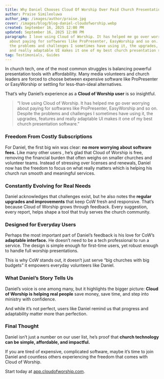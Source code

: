 ```yaml
---
title: Why Daniel Chooses Cloud Of Worship Over Paid Church Presentation Software page
author: Praise Simileoluwa
author_img: /images/author/praise.jpg
cover: /images/blog/blog-daniel-cloudofworship.webp
created: September 16, 2025 12:00 PM
updated: September 16, 2025 12:00 PM
paragraph: I love using Cloud of Worship. It has helped me go over worrying
  about paying for softwares like ProPresenter, EasyWorship and so on. Despite
  the problems and challenges I sometimes have using it, the upgrades, features
  and really adaptable UI makes it one of my best church presentation software..
tag: Testimonials, Guides
---
```


In church tech, one of the most common struggles is balancing powerful presentation tools with affordability. Many media volunteers and church leaders are forced to choose between expensive software like ProPresenter or EasyWorship or settling for less-than-ideal alternatives.

That’s why Daniel’s experience as a **Cloud of Worship user** is so insightful.

> “I love using Cloud of Worship. It has helped me go over worrying about paying for softwares like ProPresenter, EasyWorship and so on. Despite the problems and challenges I sometimes have using it, the upgrades, features and really adaptable UI makes it one of my best church presentation software.”

### Freedom From Costly Subscriptions

For Daniel, the first big win was clear: **no more worrying about software fees.** Like many other users , he’s glad that Cloud of Worship is free, removing the financial burden that often weighs on smaller churches and volunteer teams. Instead of stressing over licenses and renewals, Daniel now has the freedom to focus on what really matters which is helping his church run smooth and meaningful services.

### Constantly Evolving for Real Needs

Daniel acknowledges that challenges exist, but he also notes the **regular upgrades and improvements** that keep CoW fresh and responsive. That’s because Cloud of Worship grows through feedback. Every suggestion, every report, helps shape a tool that truly serves the church community.

### Designed for Everyday Users

Perhaps the most important part of Daniel’s feedback is his love for CoW’s **adaptable interface.** He doesn’t need to be a tech professional to run a service. The design is simple enough for first-time users, yet robust enough to handle full worship presentations.

This is why CoW stands out, it doesn’t just serve “big churches with big budgets” it empowers everyday volunteers like Daniel.

### What Daniel’s Story Tells Us

Daniel’s voice is one among many, but it highlights the bigger picture: **Cloud of Worship is helping real people** save money, save time, and step into ministry with confidence.

And while it’s not perfect, users like Daniel remind us that progress and adaptability matter more than perfection.

### Final Thought

Daniel isn’t just a number on our user list, he’s proof that **church technology can be simple, affordable, and impactful.**

If you are tired of expensive, complicated software, maybe it’s time to join Daniel and countless others experiencing the freedom that comes with Cloud of Worship.

Start today at [app.cloudofworship.com](https://app.cloudofworship.com/signup).
